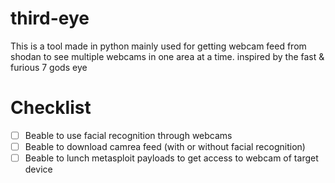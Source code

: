 # third-eye
This is a tool made in python mainly used for getting webcam feed from shodan to see multiple webcams in one area at a time. 
inspired by the fast & furious 7 gods eye

# Checklist
- [ ] Beable to use facial recognition through webcams
- [ ] Beable to download camrea feed (with or without facial recognition) 
- [ ] Beable to lunch metasploit payloads to get access to webcam of target device

